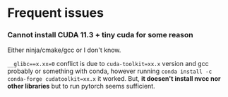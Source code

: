 # Frequent issues

### Cannot install CUDA 11.3 + tiny cuda for some reason
Either ninja/cmake/gcc or I don't know.

`__glibc==x.xx=0` conflict is due to `cuda-toolkit=xx.x` version and gcc probably or something with conda, however running `conda install -c conda-forge cudatoolkit=xx.x` it worked. 
But, **it doesen't install nvcc nor other libraries** but to run pytorch seems sufficient.
